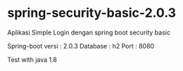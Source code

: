 # spring-security-basic-2.0.3
Aplikasi Simple Login dengan spring boot security basic

Spring-boot versi : 2.0.3
Database : h2
Port : 8080

Test with java 1.8

